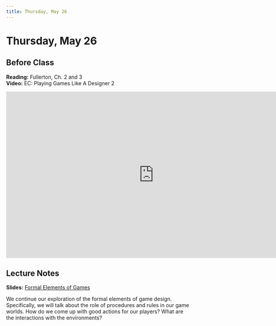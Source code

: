 ```yaml
---
title: Thursday, May 26
---
```


# Thursday, May 26

## Before Class

__Reading:__ Fullerton, Ch. 2 and 3     
__Video:__ EC: Playing Games Like A Designer 2

<iframe width="800" height="450" src="https://www.youtube.com/embed/6op8eV5OBwE" title="YouTube video player" frameborder="0" allow="accelerometer; autoplay; clipboard-write; encrypted-media; gyroscope; picture-in-picture" allowfullscreen></iframe>

## Lecture Notes

__Slides:__ [Formal Elements of Games](https://docs.google.com/presentation/d/1ySfa_uAPbMEqgJBnRMAhn-t8Vb7qd9I8jT6gCsHsxk4/edit?usp=sharing)

We continue our exploration of the formal elements of game design. Specifically, we will talk about the role of procedures and rules in our game worlds. How do we come up with good actions for our players? What are the interactions with the environments?